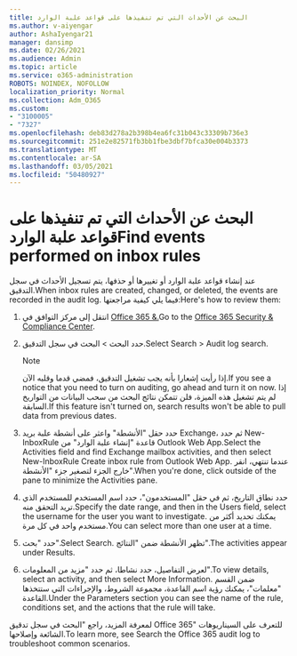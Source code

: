 ```yaml
---
title: البحث عن الأحداث التي تم تنفيذها على قواعد علبة الوارد
ms.author: v-aiyengar
author: AshaIyengar21
manager: dansimp
ms.date: 02/26/2021
ms.audience: Admin
ms.topic: article
ms.service: o365-administration
ROBOTS: NOINDEX, NOFOLLOW
localization_priority: Normal
ms.collection: Adm_O365
ms.custom:
- "3100005"
- "7327"
ms.openlocfilehash: deb83d278a2b398b4ea6fc31b043c33309b736e3
ms.sourcegitcommit: 251e2e82571fb3bb1fbe3dbf7bfca30e004b3373
ms.translationtype: MT
ms.contentlocale: ar-SA
ms.lasthandoff: 03/05/2021
ms.locfileid: "50480927"
---
```

# <a name="find-events-performed-on-inbox-rules"></a><span data-ttu-id="4c9b8-102">البحث عن الأحداث التي تم تنفيذها على قواعد علبة الوارد</span><span class="sxs-lookup"><span data-stu-id="4c9b8-102">Find events performed on inbox rules</span></span>

<span data-ttu-id="4c9b8-103">عند إنشاء قواعد علبة الوارد أو تغييرها أو حذفها، يتم تسجيل الأحداث في سجل التدقيق.</span><span class="sxs-lookup"><span data-stu-id="4c9b8-103">When inbox rules are created, changed, or deleted, the events are recorded in the audit log.</span></span> <span data-ttu-id="4c9b8-104">فيما يلي كيفية مراجعتها:</span><span class="sxs-lookup"><span data-stu-id="4c9b8-104">Here's how to review them:</span></span>

1. <span data-ttu-id="4c9b8-105">انتقل إلى مركز التوافق في [Office 365 &.](https://go.microsoft.com/fwlink/p/?linkid=2077143)</span><span class="sxs-lookup"><span data-stu-id="4c9b8-105">Go to the [Office 365 Security & Compliance Center](https://go.microsoft.com/fwlink/p/?linkid=2077143).</span></span>
1. <span data-ttu-id="4c9b8-106">حدد البحث > البحث في سجل التدقيق.</span><span class="sxs-lookup"><span data-stu-id="4c9b8-106">Select Search > Audit log search.</span></span>

    > [!NOTE]
    > <span data-ttu-id="4c9b8-107">إذا رأيت إشعارا بأنه يجب تشغيل التدقيق، فمضي قدما وقلبه الآن.</span><span class="sxs-lookup"><span data-stu-id="4c9b8-107">If you see a notice that you need to turn on auditing, go ahead and turn it on now.</span></span> <span data-ttu-id="4c9b8-108">إذا لم يتم تشغيل هذه الميزة، فلن تتمكن نتائج البحث من سحب البيانات من التواريخ السابقة.</span><span class="sxs-lookup"><span data-stu-id="4c9b8-108">If this feature isn't turned on, search results won't be able to pull data from previous dates.</span></span>
1. <span data-ttu-id="4c9b8-109">حدد حقل "الأنشطة" واعثر على أنشطة علبة بريد Exchange، ثم حدد New-InboxRule قاعدة "إنشاء علبة الوارد" من Outlook Web App.</span><span class="sxs-lookup"><span data-stu-id="4c9b8-109">Select the Activities field and find Exchange mailbox activities, and then select New-InboxRule Create inbox rule from Outlook Web App.</span></span> <span data-ttu-id="4c9b8-110">عندما تنتهي، انقر خارج الجزء لتصغير جزء "الأنشطة".</span><span class="sxs-lookup"><span data-stu-id="4c9b8-110">When you're done, click outside of the pane to minimize the Activities pane.</span></span>
1. <span data-ttu-id="4c9b8-111">حدد نطاق التاريخ، ثم في حقل "المستخدمون"، حدد اسم المستخدم للمستخدم الذي تريد التحقق منه.</span><span class="sxs-lookup"><span data-stu-id="4c9b8-111">Specify the date range, and then in the Users field, select the username for the user you want to investigate.</span></span> <span data-ttu-id="4c9b8-112">يمكنك تحديد أكثر من مستخدم واحد في كل مرة.</span><span class="sxs-lookup"><span data-stu-id="4c9b8-112">You can select more than one user at a time.</span></span>
1. <span data-ttu-id="4c9b8-113">حدد "بحث".</span><span class="sxs-lookup"><span data-stu-id="4c9b8-113">Select Search.</span></span> <span data-ttu-id="4c9b8-114">تظهر الأنشطة ضمن "النتائج".</span><span class="sxs-lookup"><span data-stu-id="4c9b8-114">The activities appear under Results.</span></span>
1. <span data-ttu-id="4c9b8-115">لعرض التفاصيل، حدد نشاطا، ثم حدد "مزيد من المعلومات".</span><span class="sxs-lookup"><span data-stu-id="4c9b8-115">To view details, select an activity, and then select More Information.</span></span> <span data-ttu-id="4c9b8-116">ضمن القسم "معلمات"، يمكنك رؤية اسم القاعدة، مجموعة الشروط، والإجراءات التي ستتخذها القاعدة.</span><span class="sxs-lookup"><span data-stu-id="4c9b8-116">Under the Parameters section you can see the name of the rule, conditions set, and the actions that the rule will take.</span></span>

<span data-ttu-id="4c9b8-117">لمعرفة المزيد، راجع "البحث في سجل تدقيق Office 365" للتعرف على السيناريوهات الشائعة وإصلاحها.</span><span class="sxs-lookup"><span data-stu-id="4c9b8-117">To learn more, see Search the Office 365 audit log to troubleshoot common scenarios.</span></span>